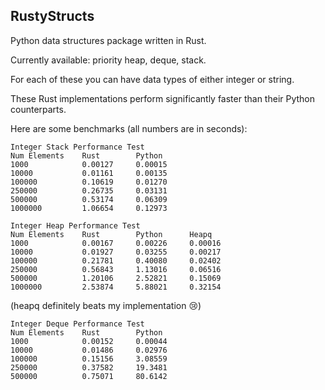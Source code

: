 ## RustyStructs

Python data structures package written in Rust.

Currently available: priority heap, deque, stack.

For each of these you can have data types of either integer or string.

These Rust implementations perform significantly faster than their Python counterparts.

Here are some benchmarks (all numbers are in seconds):
```
Integer Stack Performance Test
Num Elements	Rust        Python
1000	        0.00127	    0.00015
10000	        0.01161	    0.00135
100000	        0.10619	    0.01270
250000	        0.26735	    0.03131
500000	        0.53174	    0.06309
1000000	        1.06654	    0.12973
```

```
Integer Heap Performance Test
Num Elements	Rust	    Python	    Heapq
1000	        0.00167	    0.00226	    0.00016
10000	        0.01927	    0.03255	    0.00217
100000	        0.21781	    0.40080	    0.02402
250000	        0.56843	    1.13016	    0.06516
500000	        1.20106	    2.52821	    0.15069
1000000	        2.53874	    5.88021	    0.32154
```

(heapq definitely beats my implementation 😢)

```
Integer Deque Performance Test
Num Elements	Rust	    Python
1000	        0.00152	    0.00044
10000	        0.01486	    0.02976
100000	        0.15156	    3.08559
250000	        0.37582	    19.3481
500000	        0.75071	    80.6142
```
